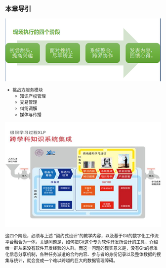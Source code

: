## 本章导引
![0](00.jpg "0") 

* 挑战方服务模块
	* 知识产权管理
	* 交易管理
	* 纠纷调解
	* 媒体与传播

![0](01.jpg "0") 

这四个阶段，必须与上述 “契约式设计”的教学内容，以及基于Git的数字化工作流平台融合为一体。关键问题是，如何把Git这个专为软件开发所设计的工具，介绍给一群从来没有软件开发经验的人群。而这一问题的现实意义是，没有Git的标准化信息分享机制，各种任务派遣的合约内容、参与者的身份记录以及整体数据的搜集与统计，就会变成一个难以跨越的巨大的数据管理障碍。
